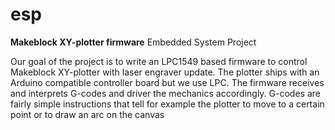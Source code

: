 # esp

**Makeblock XY-plotter firmware**
Embedded System Project

Our goal of the project is to write an LPC1549 based firmware to control Makeblock
XY-plotter with laser engraver update. The plotter ships with an Arduino compatible
controller board but we use LPC.
The firmware receives and interprets G-codes and driver the mechanics accordingly.
G-codes are fairly simple instructions that tell for example the plotter to move to a
certain point or to draw an arc on the canvas
